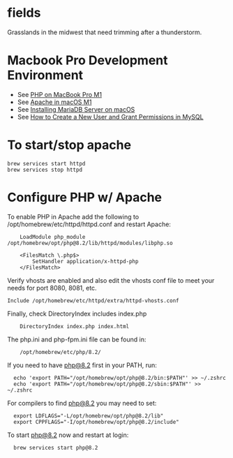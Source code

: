 # fields
Grasslands in the midwest that need trimming after a thunderstorm.

# Macbook Pro Development Environment
- See [PHP on MacBook Pro M1](https://medium.com/@ahmedazier/the-ultimate-guide-to-installing-php-on-macbook-pro-m1-21ff9173eb3d)
- See [Apache in macOS M1](https://dev.to/hte305/how-to-install-apache-in-macos-m1-montery-12xx-2k51)
- See [Installing MariaDB Server on macOS](https://mariadb.com/kb/en/installing-mariadb-on-macos-using-homebrew/)
- See [How to Create a New User and Grant Permissions in MySQL](https://www.digitalocean.com/community/tutorials/how-to-create-a-new-user-and-grant-permissions-in-mysql)

# To start/stop apache
```
brew services start httpd
brew services stop httpd
```

# Configure PHP w/ Apache
To enable PHP in Apache add the following to /opt/homebrew/etc/httpd/httpd.conf and restart Apache:
```
    LoadModule php_module /opt/homebrew/opt/php@8.2/lib/httpd/modules/libphp.so

    <FilesMatch \.php$>
        SetHandler application/x-httpd-php
    </FilesMatch>
```

Verify vhosts are enabled and also edit the vhosts conf file to meet your needs for port 8080, 8081, etc.
```
Include /opt/homebrew/etc/httpd/extra/httpd-vhosts.conf
```

Finally, check DirectoryIndex includes index.php
```
    DirectoryIndex index.php index.html
```

The php.ini and php-fpm.ini file can be found in:
```
    /opt/homebrew/etc/php/8.2/
```

If you need to have php@8.2 first in your PATH, run:
```
  echo 'export PATH="/opt/homebrew/opt/php@8.2/bin:$PATH"' >> ~/.zshrc
  echo 'export PATH="/opt/homebrew/opt/php@8.2/sbin:$PATH"' >> ~/.zshrc
```

For compilers to find php@8.2 you may need to set:
```
  export LDFLAGS="-L/opt/homebrew/opt/php@8.2/lib"
  export CPPFLAGS="-I/opt/homebrew/opt/php@8.2/include"
```

To start php@8.2 now and restart at login:
```
  brew services start php@8.2
```
